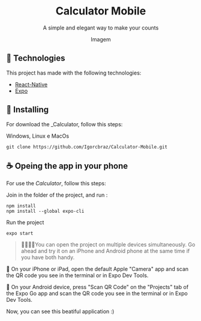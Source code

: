 <!-- Logo -->
<div align="center">
  <h1>Calculator Mobile</h1>
  <p>A simple and elegant way to make your counts</p>
</div>

<div align="center">
  Imagem
</div>

## 🧪 Technologies

This project has made with the following technologies:
- [React-Native](https://reactnative.dev/)
- [Expo](https://expo.dev/)

## 🚀 Installing

For download the _Calculator, follow this steps:

Windows, Linux e MacOs
```
git clone https://github.com/Igorcbraz/Calculator-Mobile.git
```

## ☕ Opeing the app in your phone 

For use the _Calculator_, follow this steps:

Join in the folder of the project, and run :
```
npm install
npm install --global expo-cli
```
Run the project
```
expo start
```

> 👨‍👩‍👧‍👧You can open the project on multiple devices simultaneously. Go ahead and try it on an iPhone and Android phone at the same time if you have both handy.

🍎 On your iPhone or iPad, open the default Apple "Camera" app and scan the QR code you see in the terminal or in Expo Dev Tools.

🤖 On your Android device, press "Scan QR Code" on the "Projects" tab of the Expo Go app and scan the QR code you see in the terminal or in Expo Dev Tools.

Now, you can see this beatiful application :)

